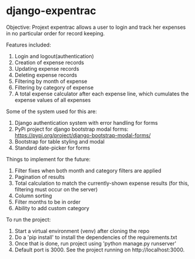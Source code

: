 # django-expentrac

Objective: 
Projext expentrac allows a user to login and track her expenses in no particular order for record keeping. 

Features included:
  1) Login and logout(authentication)
  2) Creation of expense records
  3) Updating expense records
  4) Deleting expense records
  5) Filtering by month of expense
  6) Filtering by category of expense
  7) A total expense calculator after each expense line, which cumulates the expense values of all expenses
  
 Some of the system used for this are:
  1) Django authentication system with error handling for forms
  2) PyPi project for django bootstrap modal forms: https://pypi.org/project/django-bootstrap-modal-forms/
  3) Bootstrap for table styling and modal
  4) Standard date-picker for forms

Things to implement for the future:
  1) Filter fixes when both month and category filters are applied
  2) Pagination of results 
  3) Total calculation to match the currently-shown expense results (for this, filtering must occur on the server)
  4) Column sorting 
  5) Filter months to be in order 
  6) Ability to add custom category 
  
To run the project: 
  1) Start a virtual environment (venv) after cloning the repo 
  2) Do a 'pip install' to install the dependencies of the requirements.txt
  3) Once that is done, run project using 'python manage.py runserver'
  4) Default port is 3000. See the project running on http://localhost:3000.
  
  
